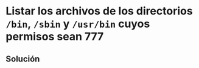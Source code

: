 # Listar los archivos de los directorios `/bin`, `/sbin` y `/usr/bin` cuyos permisos sean 777

## Solución

```bash

```
